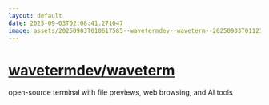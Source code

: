 ```yaml
---
layout: default
date: 2025-09-03T02:08:41.271047
image: assets/20250903T010617585--wavetermdev--waveterm--20250903T011239107--cropped.png
---
```


# [wavetermdev/waveterm](https://github.com/wavetermdev/waveterm)

open-source terminal with file previews, web browsing, and AI tools
